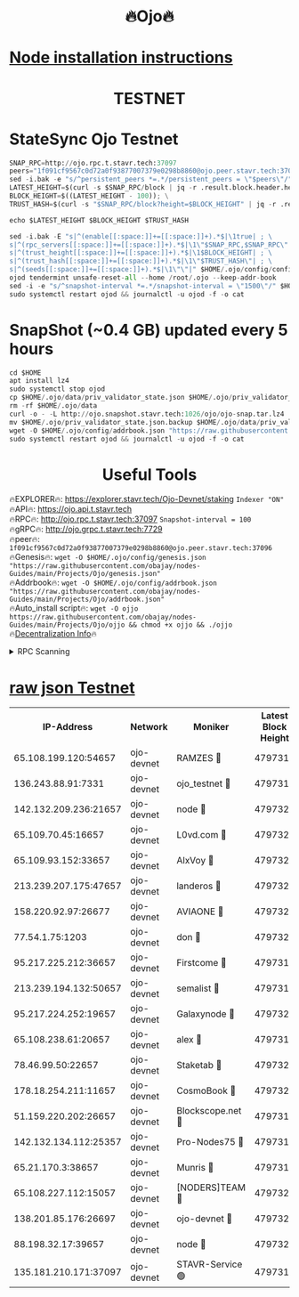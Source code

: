 <h1 align="center"> 🔥Ojo🔥</h1>

[Node installation instructions](https://github.com/obajay/nodes-Guides/tree/main/Projects/Ojo)
=

<h1 align="center"> TESTNET</h1>

# StateSync Ojo Testnet
```python
SNAP_RPC=http://ojo.rpc.t.stavr.tech:37097
peers="1f091cf9567c0d72a0f93877007379e0298b8860@ojo.peer.stavr.tech:37096"
sed -i.bak -e "s/^persistent_peers *=.*/persistent_peers = \"$peers\"/" $HOME/.ojo/config/config.toml
LATEST_HEIGHT=$(curl -s $SNAP_RPC/block | jq -r .result.block.header.height); \
BLOCK_HEIGHT=$((LATEST_HEIGHT - 100)); \
TRUST_HASH=$(curl -s "$SNAP_RPC/block?height=$BLOCK_HEIGHT" | jq -r .result.block_id.hash)

echo $LATEST_HEIGHT $BLOCK_HEIGHT $TRUST_HASH

sed -i.bak -E "s|^(enable[[:space:]]+=[[:space:]]+).*$|\1true| ; \
s|^(rpc_servers[[:space:]]+=[[:space:]]+).*$|\1\"$SNAP_RPC,$SNAP_RPC\"| ; \
s|^(trust_height[[:space:]]+=[[:space:]]+).*$|\1$BLOCK_HEIGHT| ; \
s|^(trust_hash[[:space:]]+=[[:space:]]+).*$|\1\"$TRUST_HASH\"| ; \
s|^(seeds[[:space:]]+=[[:space:]]+).*$|\1\"\"|" $HOME/.ojo/config/config.toml
ojod tendermint unsafe-reset-all --home /root/.ojo --keep-addr-book
sed -i -e "s/^snapshot-interval *=.*/snapshot-interval = \"1500\"/" $HOME/.ojo/config/app.toml
sudo systemctl restart ojod && journalctl -u ojod -f -o cat
```
# SnapShot (~0.4 GB) updated every 5 hours
```python
cd $HOME
apt install lz4
sudo systemctl stop ojod
cp $HOME/.ojo/data/priv_validator_state.json $HOME/.ojo/priv_validator_state.json.backup
rm -rf $HOME/.ojo/data
curl -o - -L http://ojo.snapshot.stavr.tech:1026/ojo/ojo-snap.tar.lz4 | lz4 -c -d - | tar -x -C $HOME/.ojo --strip-components 2
mv $HOME/.ojo/priv_validator_state.json.backup $HOME/.ojo/data/priv_validator_state.json
wget -O $HOME/.ojo/config/addrbook.json "https://raw.githubusercontent.com/obajay/nodes-Guides/main/Projects/Ojo/addrbook.json"
sudo systemctl restart ojod && journalctl -u ojod -f -o cat
```
 <h1 align="center"> Useful Tools</h1>

🔥EXPLORER🔥:        https://explorer.stavr.tech/Ojo-Devnet/staking        `Indexer "ON"` \
🔥API🔥:                     https://ojo.api.t.stavr.tech \
🔥RPC🔥:                    http://ojo.rpc.t.stavr.tech:37097              `Snapshot-interval = 100` \
🔥gRPC🔥:                  http://ojo.grpc.t.stavr.tech:7729 \
🔥peer🔥:                   `1f091cf9567c0d72a0f93877007379e0298b8860@ojo.peer.stavr.tech:37096` \
🔥Genesis🔥:    ```wget -O $HOME/.ojo/config/genesis.json "https://raw.githubusercontent.com/obajay/nodes-Guides/main/Projects/Ojo/genesis.json"``` \
🔥Addrbook🔥:    ```wget -O $HOME/.ojo/config/addrbook.json "https://raw.githubusercontent.com/obajay/nodes-Guides/main/Projects/Ojo/addrbook.json"``` \
🔥Auto_install script🔥: ```wget -O ojjo https://raw.githubusercontent.com/obajay/nodes-Guides/main/Projects/Ojo/ojjo && chmod +x ojjo && ./ojjo``` \
🔥[Decentralization Info](https://github.com/obajay/StateSync-snapshots/tree/main/Projects/Ojo/Decentralization)🔥



<details>
<summary>RPC Scanning</summary>

<h2 align="center"> We scan nodes in real time every 4 hours. And we provide the final result of RPC endpoints.
We cannot influence the operation of these nodes in any way. </h2>


```python
If Voting Power is higher than 0 --> then the Node is a validator of the network and may be subject to attack and be a potential threat to the chain.
```
```python
We marked such validators with a red symbol
```

</details>

[raw json Testnet](https://rpc-check.ojot.stavr.tech/ojot/rpc-ojot-result.json)
=


<table><tr><th>IP-Address</th><th>Network</th><th>Moniker</th><th>Latest Block Height</th><th>Earliest Block Height</th><th>Catching Up</th><th>Tx Index</th><th>Voting Power</th><th>Scan Time</th></tr><tr><td>65.108.199.120:54657</td><td>ojo-devnet</td><td>RAMZES 🔴</td><td>4797318</td><td>306156</td><td>False</td><td>on</td><td>15420</td><td>2024-01-03T21:24:22.272729005UTC</td></tr><tr><td>136.243.88.91:7331</td><td>ojo-devnet</td><td>ojo_testnet 🔴</td><td>4797319</td><td>308845</td><td>False</td><td>on</td><td>1000</td><td>2024-01-03T21:24:28.442783421UTC</td></tr><tr><td>142.132.209.236:21657</td><td>ojo-devnet</td><td>node 🔴</td><td>4797321</td><td>350001</td><td>False</td><td>on</td><td>1999</td><td>2024-01-03T21:24:43.971058792UTC</td></tr><tr><td>65.109.70.45:16657</td><td>ojo-devnet</td><td>L0vd.com 🔴</td><td>4797323</td><td>695918</td><td>False</td><td>off</td><td>998</td><td>2024-01-03T21:24:54.822943367UTC</td></tr><tr><td>65.109.93.152:33657</td><td>ojo-devnet</td><td>AlxVoy 🔴</td><td>4797321</td><td>2319801</td><td>False</td><td>on</td><td>4536782</td><td>2024-01-03T21:24:43.725679699UTC</td></tr><tr><td>213.239.207.175:47657</td><td>ojo-devnet</td><td>landeros 🔴</td><td>4797321</td><td>2714001</td><td>False</td><td>off</td><td>11083</td><td>2024-01-03T21:24:39.273548997UTC</td></tr><tr><td>158.220.92.97:26677</td><td>ojo-devnet</td><td>AVIAONE 🔴</td><td>4797320</td><td>2754001</td><td>False</td><td>on</td><td>13867</td><td>2024-01-03T21:24:39.012910838UTC</td></tr><tr><td>77.54.1.75:1203</td><td>ojo-devnet</td><td>don 🔴</td><td>4797322</td><td>2906401</td><td>False</td><td>on</td><td>10</td><td>2024-01-03T21:24:46.776789795UTC</td></tr><tr><td>95.217.225.212:36657</td><td>ojo-devnet</td><td>Firstcome 🔴</td><td>4797319</td><td>2985946</td><td>False</td><td>on</td><td>13566</td><td>2024-01-03T21:24:28.211175270UTC</td></tr><tr><td>213.239.194.132:50657</td><td>ojo-devnet</td><td>semalist 🔴</td><td>4797318</td><td>3223522</td><td>False</td><td>on</td><td>19037</td><td>2024-01-03T21:24:22.497987184UTC</td></tr><tr><td>95.217.224.252:19657</td><td>ojo-devnet</td><td>Galaxynode 🔴</td><td>4797323</td><td>3685492</td><td>False</td><td>on</td><td>11888</td><td>2024-01-03T21:24:51.762374579UTC</td></tr><tr><td>65.108.238.61:20657</td><td>ojo-devnet</td><td>alex 🔴</td><td>4797318</td><td>4158001</td><td>False</td><td>on</td><td>11359</td><td>2024-01-03T21:24:21.940068806UTC</td></tr><tr><td>78.46.99.50:22657</td><td>ojo-devnet</td><td>Staketab 🔴</td><td>4797323</td><td>4254801</td><td>False</td><td>on</td><td>1276</td><td>2024-01-03T21:24:55.077147872UTC</td></tr><tr><td>178.18.254.211:11657</td><td>ojo-devnet</td><td>CosmoBook 🔴</td><td>4797322</td><td>4392001</td><td>False</td><td>off</td><td>1057</td><td>2024-01-03T21:24:46.343333868UTC</td></tr><tr><td>51.159.220.202:26657</td><td>ojo-devnet</td><td>Blockscope.net 🔴</td><td>4797317</td><td>4425001</td><td>False</td><td>on</td><td>981</td><td>2024-01-03T21:24:21.590433126UTC</td></tr><tr><td>142.132.134.112:25357</td><td>ojo-devnet</td><td>Pro-Nodes75 🔴</td><td>4797318</td><td>4697318</td><td>False</td><td>on</td><td>24651</td><td>2024-01-03T21:24:25.419037217UTC</td></tr><tr><td>65.21.170.3:38657</td><td>ojo-devnet</td><td>Munris 🔴</td><td>4797319</td><td>4697319</td><td>False</td><td>off</td><td>20123</td><td>2024-01-03T21:24:27.844650946UTC</td></tr><tr><td>65.108.227.112:15057</td><td>ojo-devnet</td><td>[NODERS]TEAM 🔴</td><td>4797323</td><td>4697323</td><td>False</td><td>off</td><td>9999</td><td>2024-01-03T21:24:52.133151342UTC</td></tr><tr><td>138.201.85.176:26697</td><td>ojo-devnet</td><td>ojo-devnet 🔴</td><td>4797323</td><td>4697323</td><td>False</td><td>on</td><td>1000024000</td><td>2024-01-03T21:24:54.477716287UTC</td></tr><tr><td>88.198.32.17:39657</td><td>ojo-devnet</td><td>node 🔴</td><td>4797322</td><td>4710001</td><td>False</td><td>on</td><td>82407</td><td>2024-01-03T21:24:47.014428452UTC</td></tr><tr><td>135.181.210.171:37097</td><td>ojo-devnet</td><td>STAVR-Service 🟢</td><td>4797318</td><td>4795501</td><td>False</td><td>on</td><td>0</td><td>2024-01-03T21:24:23.134148294UTC</td></tr></table>
